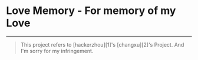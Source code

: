 # Love Memory - For memory of my Love

-------------------------------------

>This project refers to [hackerzhou][1]'s [changxu][2]'s Project. And I'm sorry for my infringement.

